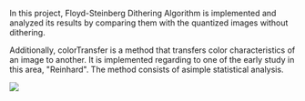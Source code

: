 In this project,  Floyd-Steinberg Dithering Algorithm is implemented and analyzed its results by comparing them with the quantized images without dithering.

Additionally, colorTransfer is a method that transfers color characteristics of an image to another. It is implemented regarding to one of the early study in this area, 
"Reinhard". The method consists of asimple statistical analysis.

![](https://user-images.githubusercontent.com/69806635/152353468-66ae4584-a863-451d-8c19-8543a6dd6899.png)

